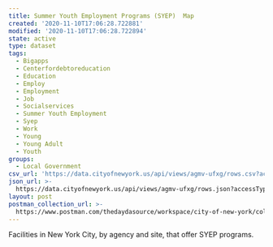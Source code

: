 ```yaml
---
title: Summer Youth Employment Programs (SYEP)  Map
created: '2020-11-10T17:06:28.722881'
modified: '2020-11-10T17:06:28.722894'
state: active
type: dataset
tags:
  - Bigapps
  - Centerfordebtoreducation
  - Education
  - Employ
  - Employment
  - Job
  - Socialservices
  - Summer Youth Employment
  - Syep
  - Work
  - Young
  - Young Adult
  - Youth
groups:
  - Local Government
csv_url: 'https://data.cityofnewyork.us/api/views/agmv-ufxg/rows.csv?accessType=DOWNLOAD'
json_url: >-
  https://data.cityofnewyork.us/api/views/agmv-ufxg/rows.json?accessType=DOWNLOAD
layout: post
postman_collection_url: >-
  https://www.postman.com/thedaydasource/workspace/city-of-new-york/collection/15909983-0ff195f3-2840-4120-bddd-733818134c94
---
```

Facilities in New York City, by agency and site, that offer SYEP programs.
